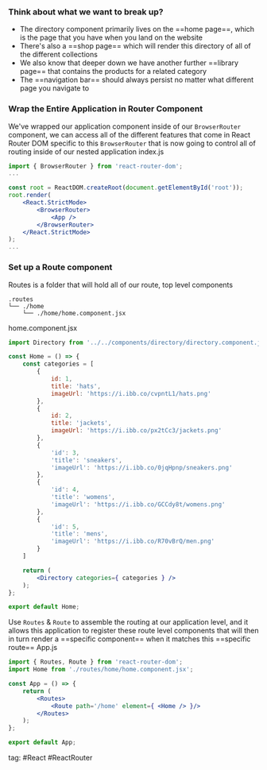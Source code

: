 ### Think about what we want to break up?
- The directory component primarily lives on the ==home page==, which is the page that you have when you land on the website
- There's also a ==shop page== which will render this directory of all of the different collections
- We also know that deeper down we have another further ==library page== that contains the products for a related category
- The ==navigation bar== should always persist no matter what different page you navigate to

### Wrap the Entire Application in Router Component
We've wrapped our application component inside of our `BrowserRouter` component, we can access all of the different features that come in React Router DOM specific to this `BrowserRouter` that is now going to control all of routing inside of our nested application
index.js
```jsx
import { BrowserRouter } from 'react-router-dom';
...

const root = ReactDOM.createRoot(document.getElementById('root'));
root.render(
	<React.StrictMode>
		<BrowserRouter>
			<App />
		</BrowserRouter>
	</React.StrictMode>
);
...
```

### Set up a Route component
Routes is a folder that will hold all of our route, top level components
```shell
.routes
└── ./home
    └── ./home/home.component.jsx
```
home.component.jsx
```jsx
import Directory from '../../components/directory/directory.component.jsx';

const Home = () => {
	const categories = [
		{
			id: 1,
			title: 'hats',
			imageUrl: 'https://i.ibb.co/cvpntL1/hats.png'
		},
		{
			id: 2,
			title: 'jackets',
			imageUrl: 'https://i.ibb.co/px2tCc3/jackets.png'
		},
		{
			'id': 3,
			'title': 'sneakers',
			'imageUrl': 'https://i.ibb.co/0jqHpnp/sneakers.png'
		},
		{
			'id': 4,
			'title': 'womens',
			'imageUrl': 'https://i.ibb.co/GCCdy8t/womens.png'
		},
		{
			'id': 5,
			'title': 'mens',
			'imageUrl': 'https://i.ibb.co/R70vBrQ/men.png'
		}
	]

	return (
		<Directory categories={ categories } />
	);
};

export default Home;
```
Use `Routes` & `Route` to assemble the routing at our application level, and it allows this application to register these route level components that will then in turn render a ==specific component== when it matches this ==specific route==
App.js
```jsx
import { Routes, Route } from 'react-router-dom';
import Home from './routes/home/home.component.jsx';

const App = () => {
	return (
		<Routes>
			<Route path='/home' element={ <Home /> }/>
		</Routes>
	);
};

export default App;
```

tag: #React #ReactRouter 



